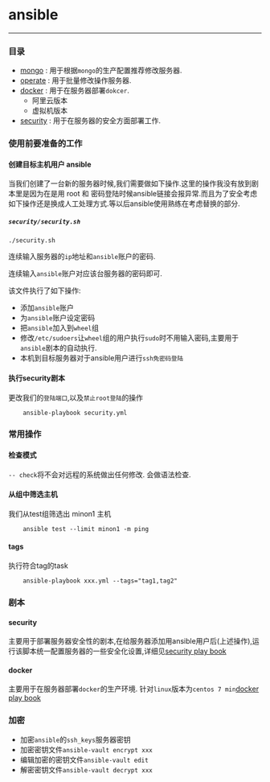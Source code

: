 # ansible

----

### 目录

* [mongo](./mongo) : 用于根据`mongo`的生产配置推荐修改服务器.
* [operate](./operate) : 用于批量修改操作服务器.
* [docker](./docker) : 用于在服务器部署`dokcer`.
	* 阿里云版本
	* 虚拟机版本
* [security](./security) : 用于在服务器的安全方面部署工作.

### 使用前要准备的工作

#### 创建目标主机用户 ansible

当我们创建了一台新的服务器时候,我们需要做如下操作.这里的操作我没有放到剧本里是因为在是用 root 和 密码登陆时候ansible链接会报异常.而且为了安全考虑如下操作还是换成人工处理方式.等以后ansible使用熟练在考虑替换的部分.

##### `security/security.sh`

`./security.sh`

连续输入服务器的`ip`地址和`ansible`账户的密码.

连续输入`ansible`账户对应该台服务器的密码即可.

该文件执行了如下操作:

* 添加`ansible`账户
* 为`ansible`账户设定密码
* 把`ansible`加入到`wheel`组
* 修改`/etc/sudoers`让`wheel`组的用户执行`sudo`时不用输入密码,主要用于`ansible`剧本的自动执行.
* 本机到目标服务器对于ansible用户进行`ssh免密码登陆`

#### 执行security剧本

更改我们的`登陆端口`,以及`禁止root登陆`的操作

		ansible-playbook security.yml

### 常用操作

#### 检查模式

`-- check`将不会对远程的系统做出任何修改. 会做语法检查.

#### 从组中筛选主机

我们从test组筛选出 minon1 主机

		ansible test --limit minon1 -m ping
		
#### tags

执行符合tag的task

		ansible-playbook xxx.yml --tags="tag1,tag2"

### 剧本

#### security

主要用于部署服务器安全性的剧本,在给服务器添加用ansible用户后(上述操作),运行该脚本统一配置服务器的一些安全化设置,详细见[security play book](./security "security play book")

#### docker

主要用于在服务器部署`docker`的生产环境. 针对`linux`版本为`centos 7 min`[docker play book](./docker "docker play book")

### 加密

* 加密`ansible`的`ssh_keys`服务器密钥
* 加密密钥文件`ansible-vault encrypt xxx`
* 编辑加密的密钥文件`ansible-vault edit`
* 解密密钥文件`ansible-vault decrypt xxx`
